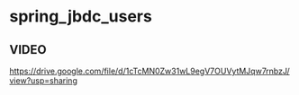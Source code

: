 # spring_jbdc_users

## VIDEO
https://drive.google.com/file/d/1cTcMN0Zw31wL9egV7OUVytMJqw7rnbzJ/view?usp=sharing